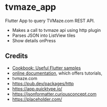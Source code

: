 # tvmaze_app
Flutter App to query TVMaze.com REST API.
- Makes a call to tvmaze api using http plugin
- Parses JSON into ListView tiles
- Show details onPress

## Credits
- [Cookbook: Useful Flutter samples](https://flutter.dev/docs/cookbook)
- [online documentation](https://flutter.dev/docs), which offers tutorials,
- tvmaze.com
- https://pub.dev/packages/http
- https://app.quicktype.io/
- https://jsonformatter.curiousconcept.com
- https://placeholder.com/